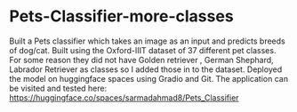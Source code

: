 # Pets-Classifier-more-classes

Built a Pets classifier which takes an image as an input and predicts breeds of dog/cat.
Built using the Oxford-IIIT dataset of 37 different pet classes. For some reason they did not have Golden retriever , German Shephard, Labrador Retriever as classes so I added those in to the dataset.
Deployed the model on huggingface spaces using Gradio and Git.
The application can be visited and tested here: https://huggingface.co/spaces/sarmadahmad8/Pets_Classifier
